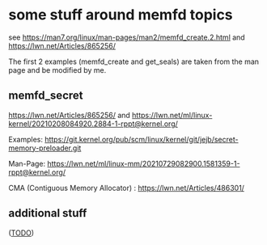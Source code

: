 some stuff around memfd topics
==============================

see https://man7.org/linux/man-pages/man2/memfd_create.2.html and https://lwn.net/Articles/865256/

The first 2 examples (memfd_create and get_seals) are taken from the man page and be modified by me.


memfd_secret
------------

https://lwn.net/Articles/865256/ and https://lwn.net/ml/linux-kernel/20210208084920.2884-1-rppt@kernel.org/

Examples: https://git.kernel.org/pub/scm/linux/kernel/git/jejb/secret-memory-preloader.git

Man-Page: https://lwn.net/ml/linux-mm/20210729082900.1581359-1-rppt@kernel.org/

CMA (Contiguous Memory Allocator) : https://lwn.net/Articles/486301/

additional stuff
----------------

([TODO](TODO.md))
